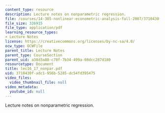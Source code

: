 ```yaml
---
content_type: resource
description: Lecture notes on nonparametric regression.
file: /courses/14-385-nonlinear-econometric-analysis-fall-2007/3710430fadc1956b5285dc54fd395475_lec16_17_nonpar.pdf
file_size: 326915
file_type: application/pdf
learning_resource_types:
- Lecture Notes
license: https://creativecommons.org/licenses/by-nc-sa/4.0/
ocw_type: OCWFile
parent_title: Lecture Notes
parent_type: CourseSection
parent_uid: a38d3a88-c78f-7b34-499a-08dcc287d180
resourcetype: Document
title: lec16_17_nonpar.pdf
uid: 3710430f-adc1-956b-5285-dc54fd395475
video_files:
  video_thumbnail_file: null
video_metadata:
  youtube_id: null
---
```

Lecture notes on nonparametric regression.